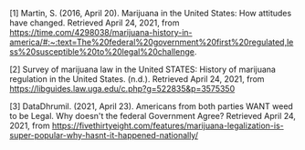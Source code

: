 [1] Martin, S. (2016, April 20). Marijuana in the United States: How attitudes have changed. Retrieved April 24, 2021, from https://time.com/4298038/marijuana-history-in-america/#:~:text=The%20federal%20government%20first%20regulated,less%20susceptible%20to%20legal%20challenge.

[2] Survey of marijuana law in the United STATES: History of marijuana regulation in the United States. (n.d.). Retrieved April 24, 2021, from https://libguides.law.uga.edu/c.php?g=522835&p=3575350

[3] DataDhrumil. (2021, April 23). Americans from both parties WANT weed to be Legal. Why doesn't the federal Government Agree? Retrieved April 24, 2021, from https://fivethirtyeight.com/features/marijuana-legalization-is-super-popular-why-hasnt-it-happened-nationally/